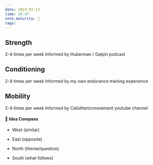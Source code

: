```yaml
---
date: 2023-03-13
time: 10:47
note_maturity: 🌱
tags: 
---
```




## Strength

2-4 times per week
Informed by Huberman / Galpin podcast

## Conditioning

2-4 times per week
Informed by my own endurance training experience

## Mobility

2-4 times per week
Informed by Calisthenicmovement youtube channel












#### 🧭  Idea Compass
- West  (similar) 

- East (opposite)

- North (theme/question)

- South (what follows)
